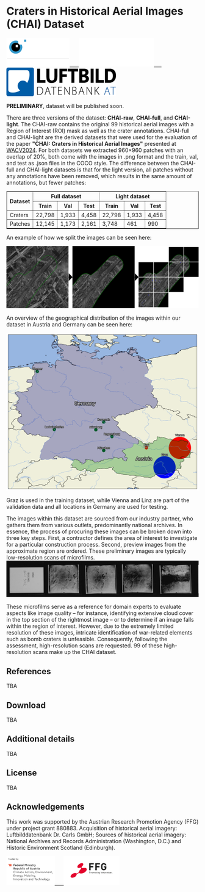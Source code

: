 # Craters in Historical Aerial Images (CHAI) Dataset

<p float="center">
  <a href="https://cvl.tuwien.ac.at/" target="_blank">
    <img src="/logos/cvl_white.png" height="75"/>
    &nbsp;&nbsp;&nbsp;&nbsp;
  </a>
  <a href="https://www.tuwien.at/" target="_blank">
    <img src="/logos/tuw_white.png" height="75" />
    &nbsp;&nbsp;&nbsp;&nbsp;
  </a>
  <a href="https://www.luftbilddatenbank-gmbh.at/" target="_blank">
    <img src="/logos/logo_at.png" height="75" />
  </a>
</p>

**PRELIMINARY**, dataset will be published soon.

There are three versions of the dataset: **CHAI-raw**, **CHAI-full**, and **CHAI-light**. The CHAI-raw contains the original 99 historical aerial images with a Region of Interest (ROI) mask as well as the crater annotations. CHAI-full and CHAI-light are the derived datasets that were used for the evaluation of the paper **"CHAI: Craters in Historical Aerial Images"** presented at [WACV2024](https://wacv2024.thecvf.com/). For both datasets we extracted 960×960 patches with an overlap of 20%, both come with the images in .png format and the train, val, and test as .json files in the COCO style. The difference between the CHAI-full and CHAI-light datasets is that for the light version, all patches without any annotations have been removed, which results in the same amount of annotations, but fewer patches:

<table border="1">
  <tr>
    <th rowspan="2">Dataset</th>
    <th colspan="3">Full dataset</th>
    <th colspan="3">Light dataset</th>
  </tr>
  <tr>
    <th>Train</th>
    <th>Val</th>
    <th>Test</th>
    <th>Train</th>
    <th>Val</th>
    <th>Test</th>
  </tr>
  <tr>
    <td>Craters</td>
    <td>22,798</td>
    <td>1,933</td>
    <td>4,458</td>
    <td>22,798</td>
    <td>1,933</td>
    <td>4,458</td>
  </tr>
  <tr>
    <td>Patches</td>
    <td>12,145</td>
    <td>1,173</td>
    <td>2,161</td>
    <td>3,748</td>
    <td>461</td>
    <td>990</td>
  </tr>
</table>

An example of how we split the images can be seen here:

![Overview of the locations contained in this dataset.](/assets/extraction.png)

An overview of the geographical distribution of the images within our dataset in Austria and Germany can be seen here:

![Overview of the locations contained in this dataset.](/assets/location_map.png)

Graz is used in the training dataset, while Vienna and Linz are part of the validation data and all locations in Germany are used for testing.

The images within this dataset are sourced from our industry partner, who gathers them from various outlets, predominantly national archives. In essence, the process of procuring these images can be broken down into three key steps. First, a contractor defines the area of interest to investigate for a particular construction process. Second, preview images from the approximate region are ordered. These preliminary images are typically low-resolution scans of microfilms.
![Overview of the locations contained in this dataset.](/assets/microfilm.jpg)

These microfilms serve as a reference for domain experts to evaluate aspects like image quality – for instance, identifying extensive cloud cover in the top section of the rightmost image – or to determine if an image falls within the region of interest. However, due to the extremely limited resolution of these images, intricate identification of war-related elements such as bomb craters is unfeasible. Consequently, following the assessment, high-resolution scans are requested. 99 of these high-resolution scans make up the CHAI dataset.

## References

TBA

## Download

TBA

## Additional details

TBA

## License

TBA

## Acknowledgements


This work was supported by the Austrian Research Promotion Agency (FFG) under project grant 880883. Acquisition of historical aerial imagery: Luftbilddatenbank Dr. Carls GmbH; Sources of historical aerial imagery: National Archives and Records Administration (Washington, D.C.) and Historic Environment Scotland (Edinburgh).

<p float="center">
  <a href="https://www.bmk.gv.at/" target="_blank">
    <img src="/logos/bmk.png" height="75"/>
    &nbsp;&nbsp;&nbsp;&nbsp;
  </a>
  <a href="https://www.ffg.at/en" target="_blank">
    <img src="/logos/ffg.png" height="75" />
  </a>
</p>
